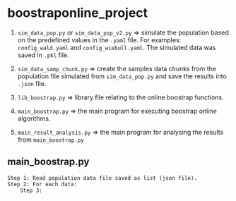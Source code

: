 # boostraponline_project
1. `sim_data_pop.py` or `sim_data_pop_v2.py` => simulate the population based on the predefined values in the `.yaml` file. For examples: `config_wald.yaml` and `config_wiebull.yaml`. The simulated data was saved in `.pkl` file.

2. `sim_data_samp_chunk.py` => create the samples data chunks from the population file simulated from `sim_data_pop.py` and save the results into `.json` file.

3. `lib_boostrap.py` => library file relating to the online boostrap functions.
 
4. `main_boostrap.py` => the main program for executing boostrap online algorithms.

5. `main_result_analysis.py` => the main program for analysing the results from `main_boostrap.py` 

## main_boostrap.py

    Step 1: Read population data file saved as list (json file).
    Step 2: For each data:
        Step 3:  